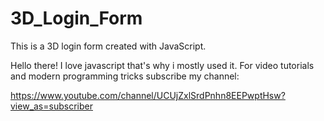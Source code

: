 # 3D_Login_Form
This is a 3D login form created with JavaScript.

Hello there! I love javascript that's why i mostly used it.
For video tutorials and modern programming tricks subscribe my channel:

https://www.youtube.com/channel/UCUjZxlSrdPnhn8EEPwptHsw?view_as=subscriber
